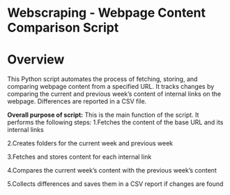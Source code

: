 # Webscraping - Webpage Content Comparison Script
# Overview
This Python script automates the process of fetching, storing, and comparing webpage content from a specified URL. It tracks changes by comparing the current and previous week’s content of internal links on the webpage. Differences are reported in a CSV file.


**Overall purpose of script:**
This is the main function of the script. It performs the following steps:
1.Fetches the content of the base URL and its internal links

2.Creates folders for the current week and previous week

3.Fetches and stores content for each internal link

4.Compares the current week’s content with the previous week’s content

5.Collects differences and saves them in a CSV report if changes are found

